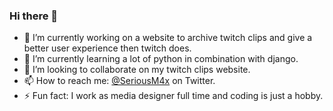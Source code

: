 ### Hi there 👋

- 🔭 I’m currently working on a website to archive twitch clips and give a better user experience then twitch does.
- 🌱 I’m currently learning a lot of python in combination with django.
- 👯 I’m looking to collaborate on my twitch clips website.
- 📫 How to reach me: [@SeriousM4x](https://twitter.com/SeriousM4x) on Twitter.
- ⚡ Fun fact: I work as media designer full time and coding is just a hobby.
